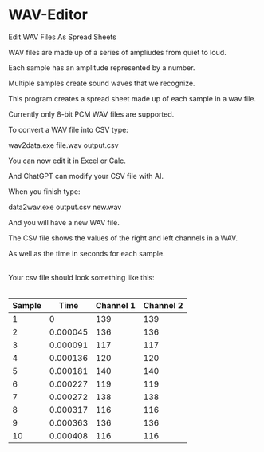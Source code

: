 # WAV-Editor
Edit WAV Files As Spread Sheets

WAV files are made up of a series of ampliudes from quiet to loud.  

Each sample has an amplitude represented by a number.

Multiple samples create sound waves that we recognize.

This program creates a spread sheet made up of each sample in a wav file.

Currently only 8-bit PCM WAV files are supported.

To convert a WAV file into CSV type:

wav2data.exe file.wav output.csv

You can now edit it in Excel or Calc.

And ChatGPT can modify your CSV file with AI.

When you finish type:

data2wav.exe output.csv new.wav

And you will have a new WAV file.

The CSV file shows the values of the right and left channels in a WAV.

As well as the time in seconds for each sample.
<br><br>

Your csv file should look something like this:
<br><br>

| Sample  | Time | Channel 1  | Channel 2 |
| ------------- | ------------- | ------------- | ------------- |
| 1  | 0  | 139 | 139  |
| 2  | 0.000045  | 136  | 136  |
| 3  | 0.000091  | 117  | 117  |
| 4  | 0.000136  | 120  | 120  |
| 5  | 0.000181  | 140  | 140  |
| 6  | 0.000227 | 119  | 119  |
| 7  | 0.000272 | 138  | 138  |
| 8  | 0.000317  | 116  | 116  |
| 9  | 0.000363  | 136 | 136  |
| 10  | 0.000408  | 116  | 116  |



